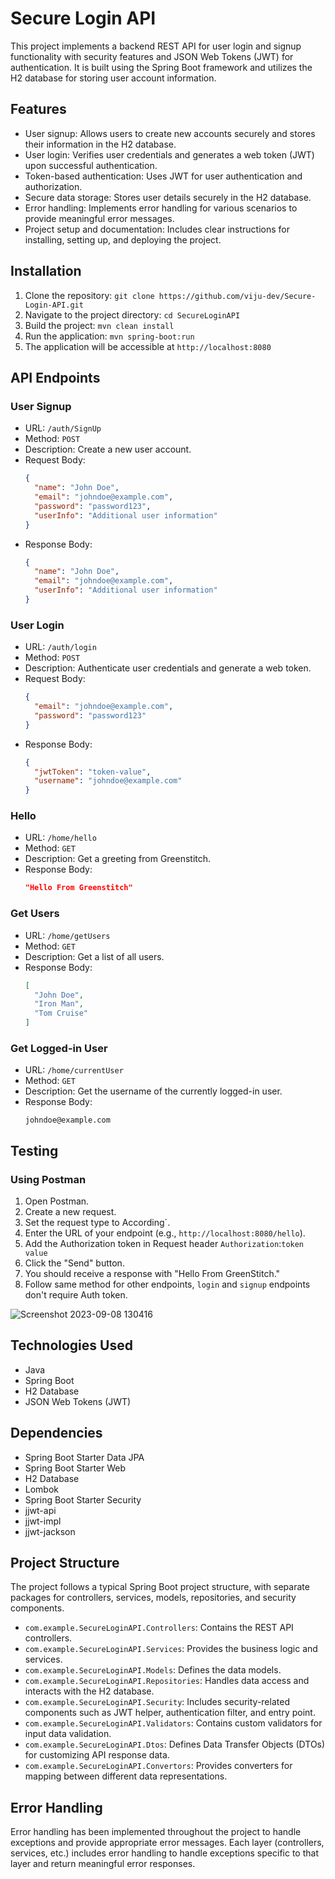 # Secure Login API

This project implements a backend REST API for user login and signup functionality with security features and JSON Web Tokens (JWT) for authentication. It is built using the Spring Boot framework and utilizes the H2 database for storing user account information.

## Features

- User signup: Allows users to create new accounts securely and stores their information in the H2 database.
- User login: Verifies user credentials and generates a web token (JWT) upon successful authentication.
- Token-based authentication: Uses JWT for user authentication and authorization.
- Secure data storage: Stores user details securely in the H2 database.
- Error handling: Implements error handling for various scenarios to provide meaningful error messages.
- Project setup and documentation: Includes clear instructions for installing, setting up, and deploying the project.

## Installation

1. Clone the repository: `git clone https://github.com/viju-dev/Secure-Login-API.git`
2. Navigate to the project directory: `cd SecureLoginAPI`
3. Build the project: `mvn clean install`
4. Run the application: `mvn spring-boot:run`
5. The application will be accessible at `http://localhost:8080`

## API Endpoints

### User Signup

- URL: `/auth/SignUp`
- Method: `POST`
- Description: Create a new user account.
- Request Body:
  ```json
  {
    "name": "John Doe",
    "email": "johndoe@example.com",
    "password": "password123",
    "userInfo": "Additional user information"
  }
  ```
- Response Body:
  ```json
  {
    "name": "John Doe",
    "email": "johndoe@example.com",
    "userInfo": "Additional user information"
  }
  ```

### User Login

- URL: `/auth/login`
- Method: `POST`
- Description: Authenticate user credentials and generate a web token.
- Request Body:
  ```json
  {
    "email": "johndoe@example.com",
    "password": "password123"
  }
  ```
- Response Body:
  ```json
  {
    "jwtToken": "token-value",
    "username": "johndoe@example.com"
  }
  ```
### Hello

- URL: `/home/hello`
- Method: `GET`
- Description: Get a greeting from Greenstitch.
- Response Body:
  ```json
  "Hello From Greenstitch"
  ```


### Get Users

- URL: `/home/getUsers`
- Method: `GET`
- Description: Get a list of all users.
- Response Body:
  ```json
  [
    "John Doe",
    "Iron Man",
    "Tom Cruise"
  ]
  ```

### Get Logged-in User

- URL: `/home/currentUser`
- Method: `GET`
- Description: Get the username of the currently logged-in user.
- Response Body:
  ```
  johndoe@example.com
  ```
## Testing
### Using Postman

1. Open Postman.
2. Create a new request.
3. Set the request type to According`.
4. Enter the URL of your endpoint (e.g., `http://localhost:8080/hello`).
5. Add the Authorization token in Request header `Authorization`:`token value`
6. Click the "Send" button.
7. You should receive a response with "Hello From GreenStitch."
8. Follow same method for other endpoints, `login` and `signup` endpoints don't require Auth token.
 
![Screenshot 2023-09-08 130416](https://github.com/viju-dev/Secure-Login-API/assets/71461702/8068abbe-1083-4236-8548-dbffe421bba7)


## Technologies Used

- Java
- Spring Boot
- H2 Database
- JSON Web Tokens (JWT)

## Dependencies

- Spring Boot Starter Data JPA
- Spring Boot Starter Web
- H2 Database
- Lombok
- Spring Boot Starter Security
- jjwt-api
- jjwt-impl
- jjwt-jackson


## Project Structure

The project follows a typical Spring Boot project structure, with separate packages for controllers, services, models, repositories, and security components.

- `com.example.SecureLoginAPI.Controllers`: Contains the REST API controllers.
- `com.example.SecureLoginAPI.Services`: Provides the business logic and services.
- `com.example.SecureLoginAPI.Models`: Defines the data models.
- `com.example.SecureLoginAPI.Repositories`: Handles data access and interacts with the H2 database.
- `com.example.SecureLoginAPI.Security`: Includes security-related components such as JWT helper, authentication filter, and entry point.
- `com.example.SecureLoginAPI.Validators`: Contains custom validators for input data validation.
- `com.example.SecureLoginAPI.Dtos`: Defines Data Transfer Objects (DTOs) for customizing API response data.
- `com.example.SecureLoginAPI.Convertors`: Provides converters for mapping between different data representations.
## Error Handling

Error handling has been implemented throughout the project to handle exceptions and provide appropriate error messages. Each layer (controllers, services, etc.) includes error handling to handle exceptions specific to that layer and return meaningful error responses.

